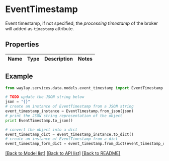 # EventTimestamp

Event timestamp, if not specified, the _processing timestamp_ of the broker will added as `timestamp` attribute.

## Properties

Name | Type | Description | Notes
------------ | ------------- | ------------- | -------------

## Example

```python
from waylay.services.data.models.event_timestamp import EventTimestamp

# TODO update the JSON string below
json = "{}"
# create an instance of EventTimestamp from a JSON string
event_timestamp_instance = EventTimestamp.from_json(json)
# print the JSON string representation of the object
print EventTimestamp.to_json()

# convert the object into a dict
event_timestamp_dict = event_timestamp_instance.to_dict()
# create an instance of EventTimestamp from a dict
event_timestamp_form_dict = event_timestamp.from_dict(event_timestamp_dict)
```
[[Back to Model list]](../README.md#documentation-for-models) [[Back to API list]](../README.md#documentation-for-api-endpoints) [[Back to README]](../README.md)


